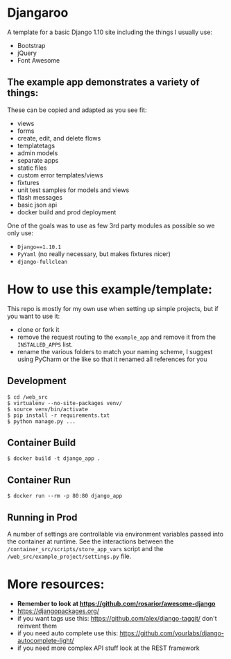 # Djangaroo

A template for a basic Django 1.10 site including the things I usually use:

- Bootstrap
- jQuery
- Font Awesome

## The example app demonstrates a variety of things:

These can be copied and adapted as you see fit:

- views
- forms
- create, edit, and delete flows
- templatetags
- admin models
- separate apps
- static files
- custom error templates/views
- fixtures
- unit test samples for models and views
- flash messages
- basic json api
- docker build and prod deployment

One of the goals was to use as few 3rd party modules as possible so we only use:

- `Django==1.10.1`
- `PyYaml` (no really necessary, but makes fixtures nicer)
- `django-fullclean`

# How to use this example/template:

This repo is mostly for my own use when setting up simple projects, but if you want to use it:

- clone or fork it
- remove the request routing to the `example_app` and remove it from the `INSTALLED_APPS` list. 
- rename the various folders to match your naming scheme, I suggest using PyCharm or the like so that it 
renamed all references for you

## Development

```
$ cd /web_src
$ virtualenv --no-site-packages venv/
$ source venv/bin/activate
$ pip install -r requirements.txt
$ python manage.py ...
```

## Container Build

```
$ docker build -t django_app .
```

## Container Run

```
$ docker run --rm -p 80:80 django_app
```

## Running in Prod

A number of settings are controllable via environment variables passed into the container at runtime. See the 
interactions between the `/container_src/scripts/store_app_vars` script and the `/web_src/example_project/settings.py` 
file.

# More resources:

- **Remember to look at https://github.com/rosarior/awesome-django**
- https://djangopackages.org/
- if you want tags use this: https://github.com/alex/django-taggit/ don't reinvent them
- if you need auto complete use this: https://github.com/yourlabs/django-autocomplete-light/
- if you need more complex API stuff look at the REST framework
